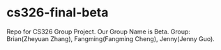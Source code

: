 # cs326-final-beta
Repo for CS326 Group Project. Our Group Name is Beta. Group: Brian(Zheyuan Zhang), Fangming(Fangming Cheng), Jenny(Jenny Guo).
